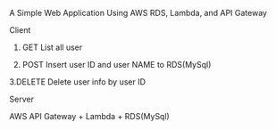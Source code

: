 A Simple Web Application Using AWS RDS, Lambda, and API Gateway

Client

1. GET
List all user

2. POST
Insert user ID and user NAME to RDS(MySql)

3.DELETE
Delete user info by user ID

Server

AWS API Gateway + Lambda + RDS(MySql)

